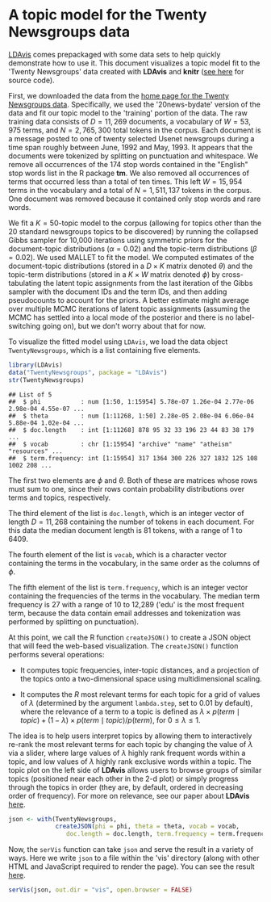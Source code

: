 A topic model for the Twenty Newsgroups data
============================================
[LDAvis](https://github.com/cpsievert/LDAvis/) comes prepackaged with some data sets to help quickly demonstrate how to use it. This document visualizes a topic model fit to the 'Twenty Newsgroups' data created with **LDAvis** and **knitr** ([see here](https://github.com/cpsievert/LDAvis/blob/master/inst/examples/newsgroup/newsgroup.Rmd) for source code). 

First, we downloaded the data from the [home page for the Twenty Newsgroups data](http://qwone.com/~jason/20Newsgroups/). Specifically, we used the '20news-bydate' version of the data and fit our topic model to the 'training' portion of the data. The raw training data consists of $D = 11,269$ documents, a vocabulary of $W = 53,975$ terms, and $N = 2,765,300$ total tokens in the corpus. Each document is a message posted to one of twenty selected Usenet newsgroups during a time span roughly between June, 1992 and May, 1993. It appears that the documents were tokenized by splitting on punctuation and whitespace. We remove all occurrences of the 174 stop words contained in the "English" stop words list in the R package **tm**. We also removed all occurrences of terms that occurred less than a total of ten times. This left $W = 15,954$ terms in the vocabulary and a total of $N = 1,511,137$ tokens in the corpus. One document was removed because it contained only stop words and rare words.

We fit a $K=50$-topic model to the corpus (allowing for topics other than the 20 standard newsgroups topics to be discovered) by running the collapsed Gibbs sampler for 10,000 iterations using symmetric priors for the document-topic distributions ($\alpha = 0.02$) and the topic-term distributions ($\beta = 0.02$). We used MALLET to fit the model. We computed estimates of the document-topic distributions (stored in a $D \times K$ matrix denoted $\theta$) and the topic-term distributions (stored in a $K \times W$ matrix denoted $\phi$) by cross-tabulating the latent topic assignments from the last iteration of the Gibbs sampler with the document IDs and the term IDs, and then adding pseudocounts to account for the priors. A better estimate might average over multiple MCMC iterations of latent topic assignments (assuming the MCMC has settled into a local mode of the posterior and there is no label-switching going on), but we don't worry about that for now.

To visualize the fitted model using `LDAvis`, we load the data object `TwentyNewsgroups`, which is a list containing five elements.


```r
library(LDAvis)
data("TwentyNewsgroups", package = "LDAvis")
str(TwentyNewsgroups)
```

```
## List of 5
##  $ phi           : num [1:50, 1:15954] 5.78e-07 1.26e-04 2.77e-06 2.98e-04 4.55e-07 ...
##  $ theta         : num [1:11268, 1:50] 2.28e-05 2.08e-04 6.06e-04 5.88e-04 1.02e-04 ...
##  $ doc.length    : int [1:11268] 878 95 32 33 196 23 44 83 38 179 ...
##  $ vocab         : chr [1:15954] "archive" "name" "atheism" "resources" ...
##  $ term.frequency: int [1:15954] 317 1364 300 226 327 1832 125 108 1002 208 ...
```

The first two elements are $\phi$ and $\theta$. Both of these are matrices whose rows must sum to one, since their rows contain probability distributions over terms and topics, respectively.

The third element of the list is `doc.length`, which is an integer vector of length $D = 11,268$ containing the number of tokens in each document. For this data the median document length is 81 tokens, with a range of 1 to 6409.

The fourth element of the list is `vocab`, which is a character vector containing the terms in the vocabulary, in the same order as the columns of $\phi$.

The fifth element of the list is `term.frequency`, which is an integer vector containing the frequencies of the terms in the vocabulary. The median term frequency is 27 with a range of 10 to 12,289 ('edu' is the most frequent term, because the data contain email addresses and tokenization was performed by splitting on punctuation).

At this point, we call the R function `createJSON()` to create a JSON object that will feed the web-based visualization. The `createJSON()` function performs several operations:

- It computes topic frequencies, inter-topic distances, and a projection of the topics onto a two-dimensional space using multidimensional scaling.

- It computes the $R$ most relevant terms for each topic for a grid of values of $\lambda$ (determined by the argument `lambda.step`, set to 0.01 by default), where the relevance of a term to a topic is defined as $\lambda \times p(term \mid topic) + (1 - \lambda) \times p(term \mid topic)/p(term)$, for $0 \leq \lambda \leq 1$.

The idea is to help users interpret topics by allowing them to interactively re-rank the most relevant terms for each topic by changing the value of $\lambda$ via a slider, where large values of $\lambda$ highly rank frequent words within a topic, and low values of $\lambda$ highly rank exclusive words within a topic. The topic plot on the left side of **LDAvis** allows users to browse groups of similar topics (positioned near each other in the 2-d plot) or simply progress through the topics in order (they are, by default, ordered in decreasing order of frequency). For more on relevance, see our paper about **LDAvis** [here](http://nlp.stanford.edu/events/illvi2014/papers/sievert-illvi2014.pdf).


```r
json <- with(TwentyNewsgroups, 
             createJSON(phi = phi, theta = theta, vocab = vocab,
                doc.length = doc.length, term.frequency = term.frequency))
```

Now, the `serVis` function can take `json` and serve the result in a variety of ways. Here we write `json` to a file within the 'vis' directory (along with other HTML and JavaScript required to render the page). You can see the result [here](http://cpsievert.github.io/LDAvis/newsgroup/vis).


```r
serVis(json, out.dir = "vis", open.browser = FALSE)
```


